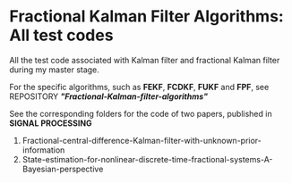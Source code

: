 # Fractional Kalman Filter Algorithms: All test codes

All the test code associated with Kalman filter and fractional Kalman filter during my master stage.


For the specific algorithms, such as **FEKF**, **FCDKF**, **FUKF** and **FPF**, see REPOSITORY ***"Fractional-Kalman-filter-algorithms"***


See the corresponding folders for the code of two papers, published in **SIGNAL PROCESSING**
 1. Fractional-central-difference-Kalman-filter-with-unknown-prior-information
 2. State-estimation-for-nonlinear-discrete-time-fractional-systems-A-Bayesian-perspective
